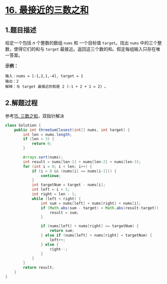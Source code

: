 # [16. 最接近的三数之和](https://leetcode-cn.com/problems/3sum-closest/)

## 1.题目描述

给定一个包括 *n* 个整数的数组 `nums` 和 一个目标值 `target`。找出 `nums` 中的三个整数，使得它们的和与 `target` 最接近。返回这三个数的和。假定每组输入只存在唯一答案。

**示例：**

```
输入：nums = [-1,2,1,-4], target = 1
输出：2
解释：与 target 最接近的和是 2 (-1 + 2 + 1 = 2) 。
```

## 2.解题过程

参考[15. 三数之和](https://leetcode-cn.com/problems/3sum/)，双指针解决

```java
class Solution {
    public int threeSumClosest(int[] nums, int target) {
        int len = nums.length;
        if (len < 3) {
            return 0;
        }

        Arrays.sort(nums);
        int result = nums[len-1] + nums[len-2] + nums[len-3];
        for (int i = 0; i < len; i++) {
            if (i > 0 && (nums[i] == nums[i-1])) {
                continue;
            }
            int targetNum = target - nums[i];
            int left = i + 1;
            int right = len - 1;
            while (left < right) {
                int sum = nums[left] + nums[right] + nums[i];
                if (Math.abs(sum - target) < Math.abs(result-target)) {
                    result = sum;
                }

                if (nums[left] + nums[right] == targetNum) {
                    return sum;
                } else if (nums[left] + nums[right] < targetNum) {
                    left++;
                } else {
                    right--;
                }
            }
        }
        return result;
    }
}
```

